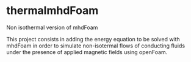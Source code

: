 # thermalmhdFoam
Non isothermal version of mhdFoam

This project consists in adding the energy equation to be solved with 
mhdFoam in order to simulate non-isotermal flows of conducting fluids 
under the presence of applied magnetic fields using openFoam.
